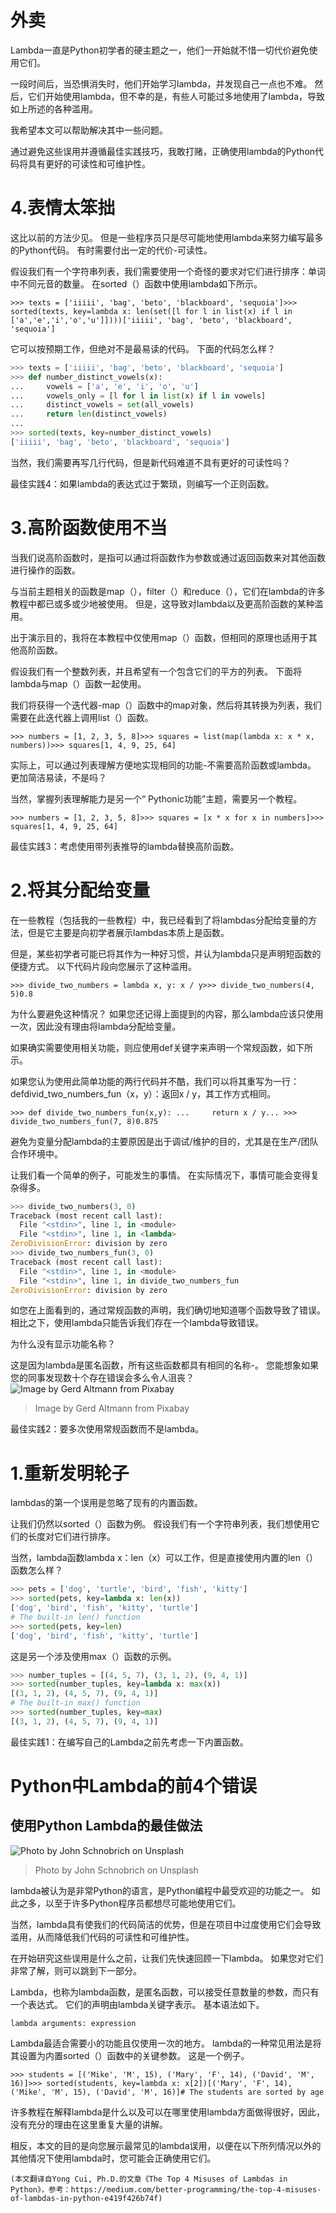 # 外卖

Lambda一直是Python初学者的硬主题之一，他们一开始就不惜一切代价避免使用它们。

一段时间后，当恐惧消失时，他们开始学习lambda，并发现自己一点也不难。 然后，它们开始使用lambda，但不幸的是，有些人可能过多地使用了lambda，导致如上所述的各种滥用。

我希望本文可以帮助解决其中一些问题。

通过避免这些误用并遵循最佳实践技巧，我敢打赌，正确使用lambda的Python代码将具有更好的可读性和可维护性。
# 4.表情太笨拙

这比以前的方法少见。 但是一些程序员只是尽可能地使用lambda来努力编写最多的Python代码。 有时需要付出一定的代价-可读性。

假设我们有一个字符串列表，我们需要使用一个奇怪的要求对它们进行排序：单词中不同元音的数量。 在sorted（）函数中使用lambda如下所示。
```
>>> texts = ['iiiii', 'bag', 'beto', 'blackboard', 'sequoia']>>> sorted(texts, key=lambda x: len(set([l for l in list(x) if l in ['a','e','i','o','u']])))['iiiii', 'bag', 'beto', 'blackboard', 'sequoia']
```

它可以按预期工作，但绝对不是最易读的代码。 下面的代码怎么样？
```python
>>> texts = ['iiiii', 'bag', 'beto', 'blackboard', 'sequoia']
>>> def number_distinct_vowels(x):
...     vowels = ['a', 'e', 'i', 'o', 'u']
...     vowels_only = [l for l in list(x) if l in vowels]
...     distinct_vowels = set(all_vowels)
...     return len(distinct_vowels)
... 
>>> sorted(texts, key=number_distinct_vowels)
['iiiii', 'bag', 'beto', 'blackboard', 'sequoia']
```

当然，我们需要再写几行代码，但是新代码难道不具有更好的可读性吗？

最佳实践4：如果lambda的表达式过于繁琐，则编写一个正则函数。
# 3.高阶函数使用不当

当我们说高阶函数时，是指可以通过将函数作为参数或通过返回函数来对其他函数进行操作的函数。

与当前主题相关的函数是map（），filter（）和reduce（），它们在lambda的许多教程中都已或多或少地被使用。 但是，这导致对lambda以及更高阶函数的某种滥用。

出于演示目的，我将在本教程中仅使用map（）函数，但相同的原理也适用于其他高阶函数。

假设我们有一个整数列表，并且希望有一个包含它们的平方的列表。 下面将lambda与map（）函数一起使用。

我们将获得一个迭代器-map（）函数中的map对象，然后将其转换为列表，我们需要在此迭代器上调用list（）函数。
```
>>> numbers = [1, 2, 3, 5, 8]>>> squares = list(map(lambda x: x * x, numbers))>>> squares[1, 4, 9, 25, 64]
```

实际上，可以通过列表理解方便地实现相同的功能-不需要高阶函数或lambda。 更加简洁易读，不是吗？

当然，掌握列表理解能力是另一个“ Pythonic功能”主题，需要另一个教程。
```
>>> numbers = [1, 2, 3, 5, 8]>>> squares = [x * x for x in numbers]>>> squares[1, 4, 9, 25, 64]
```

最佳实践3：考虑使用带列表推导的lambda替换高阶函数。
# 2.将其分配给变量

在一些教程（包括我的一些教程）中，我已经看到了将lambdas分配给变量的方法，但是它主要是向初学者展示lambdas本质上是函数。

但是，某些初学者可能已将其作为一种好习惯，并认为lambda只是声明短函数的便捷方式。 以下代码片段向您展示了这种滥用。
```
>>> divide_two_numbers = lambda x, y: x / y>>> divide_two_numbers(4, 5)0.8
```

为什么要避免这种情况？ 如果您还记得上面提到的内容，那么lambda应该只使用一次，因此没有理由将lambda分配给变量。

如果确实需要使用相关功能，则应使用def关键字来声明一个常规函数，如下所示。

如果您认为使用此简单功能的两行代码并不酷，我们可以将其重写为一行：defdivid_two_numbers_fun（x，y）：返回x / y，其工作方式相同。
```
>>> def divide_two_numbers_fun(x,y): ...     return x / y... >>> divide_two_numbers_fun(7, 8)0.875
```

避免为变量分配lambda的主要原因是出于调试/维护的目的，尤其是在生产/团队合作环境中。

让我们看一个简单的例子，可能发生的事情。 在实际情况下，事情可能会变得复杂得多。
```python
>>> divide_two_numbers(3, 0)
Traceback (most recent call last):
  File "<stdin>", line 1, in <module>
  File "<stdin>", line 1, in <lambda>
ZeroDivisionError: division by zero
>>> divide_two_numbers_fun(3, 0)
Traceback (most recent call last):
  File "<stdin>", line 1, in <module>
  File "<stdin>", line 1, in divide_two_numbers_fun
ZeroDivisionError: division by zero
```

如您在上面看到的，通过常规函数的声明，我们确切地知道哪个函数导致了错误。 相比之下，使用lambda只能告诉我们存在一个lambda导致错误。

为什么没有显示功能名称？

这是因为lambda是匿名函数，所有这些函数都具有相同的名称-<lambda>。 您能想象如果您的同事发现数十个<lambda>存在错误会多么令人沮丧？
![Image by Gerd Altmann from Pixabay](1!DhWGGV529d1o0PL8Vw5MAQ.jpeg)
> Image by Gerd Altmann from Pixabay


最佳实践2：要多次使用常规函数而不是lambda。
# 1.重新发明轮子

lambdas的第一个误用是忽略了现有的内置函数。

让我们仍然以sorted（）函数为例。 假设我们有一个字符串列表，我们想使用它们的长度对它们进行排序。

当然，lambda函数lambda x：len（x）可以工作，但是直接使用内置的len（）函数怎么样？
```python
>>> pets = ['dog', 'turtle', 'bird', 'fish', 'kitty']
>>> sorted(pets, key=lambda x: len(x))
['dog', 'bird', 'fish', 'kitty', 'turtle']
# The built-in len() function
>>> sorted(pets, key=len)
['dog', 'bird', 'fish', 'kitty', 'turtle']
```

这是另一个涉及使用max（）函数的示例。
```python
>>> number_tuples = [(4, 5, 7), (3, 1, 2), (9, 4, 1)]
>>> sorted(number_tuples, key=lambda x: max(x))
[(3, 1, 2), (4, 5, 7), (9, 4, 1)]
# The built-in max() function
>>> sorted(number_tuples, key=max)
[(3, 1, 2), (4, 5, 7), (9, 4, 1)]
```

最佳实践1：在编写自己的Lambda之前先考虑一下内置函数。
# Python中Lambda的前4个错误
## 使用Python Lambda的最佳做法
![Photo by John Schnobrich on Unsplash](1!0DZieY6EVfk1bej_ohZ7Lw.jpeg)
> Photo by John Schnobrich on Unsplash


lambda被认为是非常Python的语言，是Python编程中最受欢迎的功能之一。 如此之多，以至于许多Python程序员都想尽可能地使用它们。

当然，lambda具有使我们的代码简洁的优势，但是在项目中过度使用它们会导致滥用，从而降低我们代码的可读性和可维护性。

在开始研究这些误用是什么之前，让我们先快速回顾一下lambda。 如果您对它们非常了解，则可以跳到下一部分。

Lambda，也称为lambda函数，是匿名函数，可以接受任意数量的参数，而只有一个表达式。 它们的声明由lambda关键字表示。 基本语法如下。
```
lambda arguments: expression
```

Lambda最适合需要小的功能且仅使用一次的地方。 lambda的一种常见用法是将其设置为内置sorted（）函数中的关键参数。 这是一个例子。
```
>>> students = [('Mike', 'M', 15), ('Mary', 'F', 14), ('David', 'M', 16)]>>> sorted(students, key=lambda x: x[2])[('Mary', 'F', 14), ('Mike', 'M', 15), ('David', 'M', 16)]# The students are sorted by age
```

许多教程在解释lambda是什么以及可以在哪里使用lambda方面做得很好，因此，没有充分的理由在这里重复大量的讲解。

相反，本文的目的是向您展示最常见的lambda误用，以便在以下所列情况以外的其他情况下使用lambda时，您可能会正确使用它们。
```
(本文翻译自Yong Cui, Ph.D.的文章《The Top 4 Misuses of Lambdas in Python》，参考：https://medium.com/better-programming/the-top-4-misuses-of-lambdas-in-python-e419f426b74f)
```
